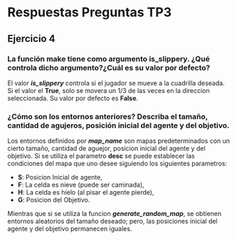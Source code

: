 # Respuestas Preguntas TP3

## Ejercicio 4

### La función make tiene como argumento is_slippery. ¿Qué controla dicho argumento?¿Cuál es su valor por defecto?

El valor **_is_slippery_** controla si el jugador se mueve a la cuadrilla deseada. Si el valor el **True**, solo se movera un 1/3 de las veces en la direccion seleccionada. Su valor por defecto es **False**.

### ¿Cómo son los entornos anteriores? Describa el tamaño, cantidad de agujeros, posición inicial del agente y del objetivo.

Los entornos definidos por **_map_name_** son mapas predeterminados con un cierto tamaño, cantidad de aguejor, posicion inicial del agente y del objetivo. Si se utiliza el parametro **desc** se puede establecer las condiciones del mapa que uno desee siguiendo los siguientes parametros:

- **S**: Posicion Inicial de agente,
- **F**: La celda es nieve (puede ser caminada),
- **H**: La celda es hielo (al pisar el agente pierde),
- **G**: Posicion del Objetivo.

Mientras que si se utiliza la funcion **_generate_random_map_**, se obtienen entornos aleatorios del tamaño deseado; pero, las posiciones inicial del agente y del objetivo permanecen iguales.
